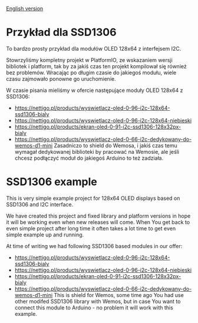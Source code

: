 [English version](#ssd1306-example)
# Przykład dla SSD1306
To bardzo prosty przykład dla modułów OLED 128x64 z interfejsem I2C.

Stowrzyliśmy kompletny projekt w PlatformIO, ze wskazaniem wersji bibliotek i platform,
tak by za jakiś czas ten projekt kompilował się również bez problemów. Wracając po długim
czasie do jakiegoś modułu, wiele czasu zajmowało ponowne go uruchomienie.

W czasie pisania mieliśmy w ofercie następujące moduły OLED 128x64 z SSD1306:

* https://nettigo.pl/products/wyswietlacz-oled-0-96-i2c-128x64-ssd1306-bialy
* https://nettigo.pl/products/wyswietlacz-oled-0-96-i2c-128x64-niebieski
* https://nettigo.pl/products/ekran-oled-0-91-i2c-ssd1306-128x32px-bialy
* https://nettigo.pl/products/wyswietlacz-oled-0-66-i2c-dedykowany-do-wemos-d1-mini Zasadniczo to shield do Wemosa, i jakiś czas temu wymagał dedykowanej biblioteki by pracować na Wemosie, ale jeśli chcesz podłączyć moduł do jakiegoś Arduino to też zadziała.

# SSD1306 example

This is very simple example project for 128x64 OLED displays based on SSD1306 and
I2C interface.

We have created this project and fixed library and platform versions in hope it
will be working even when new releases will come. When You get back to even simple
project after long time it often takes a lot time to get even simple example up
and running.

At time of writing we had following SSD1306 based modules in our offer:

* https://nettigo.pl/products/wyswietlacz-oled-0-96-i2c-128x64-ssd1306-bialy
* https://nettigo.pl/products/wyswietlacz-oled-0-96-i2c-128x64-niebieski
* https://nettigo.pl/products/ekran-oled-0-91-i2c-ssd1306-128x32px-bialy
* https://nettigo.pl/products/wyswietlacz-oled-0-66-i2c-dedykowany-do-wemos-d1-mini This is shield for Wemos, some time ago You had use other modifed SSD1306 library with Wemos, but in case You want to connect this module to Arduino - no problem it will work with this example.
